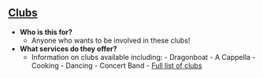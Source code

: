 
## [Clubs](https://uwaterloo.ca/future-students/student-life/clubs )
- **Who is this for?**
    - Anyone who wants to be involved in these clubs! 
- **What services do they offer?**
    - Information on clubs available including: 
            - Dragonboat 
            - A Cappella 
            - Cooking
            - Dancing 
            - Concert Band
            - [Full list of clubs](https://clubs.wusa.ca/club_listing)

